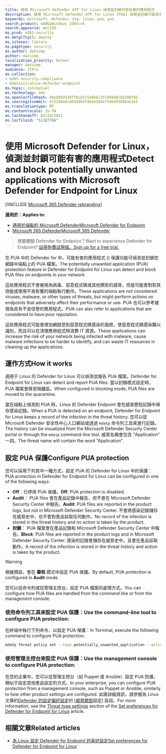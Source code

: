 ```yaml
---
title: 使用 Microsoft Defender ATP for Linux 偵測並封鎖可能有害的應用程式
description: 使用 Microsoft Defender ATP for Linux (PUA) 偵測並封鎖可能有害的應用程式。
keywords: microsoft、defender、atp、linux、pua、pus
search.product: eADQiWindows 10XVcnh
search.appverid: met150
ms.prod: m365-security
ms.mktglfcycl: deploy
ms.sitesec: library
ms.pagetype: security
ms.author: dansimp
author: dansimp
localization_priority: Normal
manager: dansimp
audience: ITPro
ms.collection:
- m365-security-compliance
- m365initiative-defender-endpoint
ms.topic: conceptual
ms.technology: mde
ms.openlocfilehash: 40e6099349ff6c62c5e0b6c35fd9940cb9200f05
ms.sourcegitcommit: 6f2288e0c863496dfd0ee38de754bd43096ab3e1
ms.translationtype: MT
ms.contentlocale: zh-TW
ms.lasthandoff: 03/24/2021
ms.locfileid: "51187766"
---
```

# <a name="detect-and-block-potentially-unwanted-applications-with-microsoft-defender-for-endpoint-for-linux"></a><span data-ttu-id="19106-104">使用 Microsoft Defender for Linux，偵測並封鎖可能有害的應用程式</span><span class="sxs-lookup"><span data-stu-id="19106-104">Detect and block potentially unwanted applications with Microsoft Defender for Endpoint for Linux</span></span>

[!INCLUDE [Microsoft 365 Defender rebranding](../../includes/microsoft-defender.md)]


<span data-ttu-id="19106-105">**適用於：**</span><span class="sxs-lookup"><span data-stu-id="19106-105">**Applies to:**</span></span>
- [<span data-ttu-id="19106-106">適用於端點的 Microsoft Defender</span><span class="sxs-lookup"><span data-stu-id="19106-106">Microsoft Defender for Endpoint</span></span>](https://go.microsoft.com/fwlink/p/?linkid=2154037)
- [<span data-ttu-id="19106-107">Microsoft 365 Defender</span><span class="sxs-lookup"><span data-stu-id="19106-107">Microsoft 365 Defender</span></span>](https://go.microsoft.com/fwlink/?linkid=2118804)

> <span data-ttu-id="19106-108">想要體驗 Defender for Endpoint？</span><span class="sxs-lookup"><span data-stu-id="19106-108">Want to experience Defender for Endpoint?</span></span> [<span data-ttu-id="19106-109">註冊免費試用版。</span><span class="sxs-lookup"><span data-stu-id="19106-109">Sign up for a free trial.</span></span>](https://www.microsoft.com/microsoft-365/windows/microsoft-defender-atp?ocid=docs-wdatp-investigateip-abovefoldlink)

<span data-ttu-id="19106-110">在 PUA 中的 Defender for 中，可能有害的應用程式 () 保護功能可偵測並封鎖您網路中端點上的 PUA 檔案。</span><span class="sxs-lookup"><span data-stu-id="19106-110">The potentially unwanted application (PUA) protection feature in Defender for Endpoint for Linux can detect and block PUA files on endpoints in your network.</span></span>

<span data-ttu-id="19106-111">這些應用程式不會被視為病毒、惡意程式碼或其他類型的威脅，但是可能會對對其效能或使用不良影響的端點執行動作。</span><span class="sxs-lookup"><span data-stu-id="19106-111">These applications are not considered viruses, malware, or other types of threats, but might perform actions on endpoints that adversely affect their performance or use.</span></span> <span data-ttu-id="19106-112">PUA 也可以參考被視為具有不良信譽的應用程式。</span><span class="sxs-lookup"><span data-stu-id="19106-112">PUA can also refer to applications that are considered to have poor reputation.</span></span>

<span data-ttu-id="19106-113">這些應用程式可能會增加網路受到惡意程式碼感染的風險，使惡意程式碼感染難以識別，而且可以在清理應用程式時浪費 IT 資源。</span><span class="sxs-lookup"><span data-stu-id="19106-113">These applications can increase the risk of your network being infected with malware, cause malware infections to be harder to identify, and can waste IT resources in cleaning up the applications.</span></span>

## <a name="how-it-works"></a><span data-ttu-id="19106-114">運作方式</span><span class="sxs-lookup"><span data-stu-id="19106-114">How it works</span></span>

<span data-ttu-id="19106-115">適用于 Linux 的 Defender for Linux 可以偵測並報告 PUA 檔案。</span><span class="sxs-lookup"><span data-stu-id="19106-115">Defender for Endpoint for Linux can detect and report PUA files.</span></span> <span data-ttu-id="19106-116">當以封鎖模式設定時，PUA 檔案會移至隔離區。</span><span class="sxs-lookup"><span data-stu-id="19106-116">When configured in blocking mode, PUA files are moved to the quarantine.</span></span>

<span data-ttu-id="19106-117">當在端點上偵測到 PUA 時，Linux 的 Defender Endpoint 會在威脅歷程記錄中保存感染記錄。</span><span class="sxs-lookup"><span data-stu-id="19106-117">When a PUA is detected on an endpoint, Defender for Endpoint for Linux keeps a record of the infection in the threat history.</span></span> <span data-ttu-id="19106-118">您可以從 Microsoft Defender 安全性中心入口網站或透過 `mdatp` 命令列工具來進行記錄。</span><span class="sxs-lookup"><span data-stu-id="19106-118">The history can be visualized from the Microsoft Defender Security Center portal or through the `mdatp` command-line tool.</span></span> <span data-ttu-id="19106-119">威脅名稱會包含 "Application" 一詞。</span><span class="sxs-lookup"><span data-stu-id="19106-119">The threat name will contain the word "Application".</span></span>

## <a name="configure-pua-protection"></a><span data-ttu-id="19106-120">設定 PUA 保護</span><span class="sxs-lookup"><span data-stu-id="19106-120">Configure PUA protection</span></span>

<span data-ttu-id="19106-121">您可以採用下列其中一種方式，設定 PUA 的 Defender for Linux 中的保護：</span><span class="sxs-lookup"><span data-stu-id="19106-121">PUA protection in Defender for Endpoint for Linux can be configured in one of the following ways:</span></span>

- <span data-ttu-id="19106-122">**Off**：已停用 PUA 保護。</span><span class="sxs-lookup"><span data-stu-id="19106-122">**Off**: PUA protection is disabled.</span></span>
- <span data-ttu-id="19106-123">**Audit**： PUA files 會在產品記錄中報告，但不會在 Microsoft Defender Security Center 中報告。</span><span class="sxs-lookup"><span data-stu-id="19106-123">**Audit**: PUA files are reported in the product logs, but not in Microsoft Defender Security Center.</span></span> <span data-ttu-id="19106-124">不會將感染記錄儲存在威脅史中，也不會對產品採取任何動作。</span><span class="sxs-lookup"><span data-stu-id="19106-124">No record of the infection is stored in the threat history and no action is taken by the product.</span></span>
- <span data-ttu-id="19106-125">**封鎖**： PUA 檔案會在產品記錄和 Microsoft Defender Security Center 中報告。</span><span class="sxs-lookup"><span data-stu-id="19106-125">**Block**: PUA files are reported in the product logs and in Microsoft Defender Security Center.</span></span> <span data-ttu-id="19106-126">感染的記錄會儲存在威脅史中，且會在產品採取動作。</span><span class="sxs-lookup"><span data-stu-id="19106-126">A record of the infection is stored in the threat history and action is taken by the product.</span></span>

>[!WARNING]
><span data-ttu-id="19106-127">根據預設，會在 **審核** 模式中設定 PUA 保護。</span><span class="sxs-lookup"><span data-stu-id="19106-127">By default, PUA protection is configured in **Audit** mode.</span></span>

<span data-ttu-id="19106-128">您可以從命令列或從管理主控台，設定 PUA 檔案的處理方式。</span><span class="sxs-lookup"><span data-stu-id="19106-128">You can configure how PUA files are handled from the command line or from the management console.</span></span>

### <a name="use-the-command-line-tool-to-configure-pua-protection"></a><span data-ttu-id="19106-129">使用命令列工具來設定 PUA 保護：</span><span class="sxs-lookup"><span data-stu-id="19106-129">Use the command-line tool to configure PUA protection:</span></span>

<span data-ttu-id="19106-130">在終端中執行下列命令，以設定 PUA 保護：</span><span class="sxs-lookup"><span data-stu-id="19106-130">In Terminal, execute the following command to configure PUA protection:</span></span>

```bash
mdatp threat policy set --type potentially_unwanted_application --action [off|audit|block]
```

### <a name="use-the-management-console-to-configure-pua-protection"></a><span data-ttu-id="19106-131">使用管理主控台來設定 PUA 保護：</span><span class="sxs-lookup"><span data-stu-id="19106-131">Use the management console to configure PUA protection:</span></span>

<span data-ttu-id="19106-132">在您的企業中，您可以從管理主控台（如 Puppet 或 Ansible）設定 PUA 防護，類似于設定其他產品設定的方式。</span><span class="sxs-lookup"><span data-stu-id="19106-132">In your enterprise, you can configure PUA protection from a management console, such as Puppet or Ansible, similarly to how other product settings are configured.</span></span> <span data-ttu-id="19106-133">如需詳細資訊，請參閱為 Linux 文章的[Defender 的設定偏好設定](linux-preferences.md)的 [[威脅類型](linux-preferences.md#threat-type-settings)設定] 區段。</span><span class="sxs-lookup"><span data-stu-id="19106-133">For more information, see the [Threat type settings](linux-preferences.md#threat-type-settings) section of the [Set preferences for Defender for Endpoint for Linux](linux-preferences.md) article.</span></span>

## <a name="related-articles"></a><span data-ttu-id="19106-134">相關文章</span><span class="sxs-lookup"><span data-stu-id="19106-134">Related articles</span></span>

- [<span data-ttu-id="19106-135">為 Linux 設定 Defender for Endpoint 的喜好設定</span><span class="sxs-lookup"><span data-stu-id="19106-135">Set preferences for Defender for Endpoint for Linux</span></span>](linux-preferences.md)
